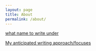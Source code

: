 ```yaml
---
layout: page
title: About
permalink: /about/
---
```


[what name to write under](https://subduedpositron.github.io/subduedpositron/jekyll/update/2020/10/08/topic-2.html)

[My anticipated writing approach/focuses](https://subduedpositron.github.io/subduedpositron/jekyll/update/2020/10/11/writing-approach.html)

